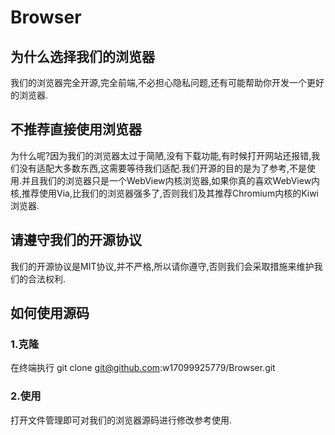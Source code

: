 # Browser
## 为什么选择我们的浏览器
  我们的浏览器完全开源,完全前端,不必担心隐私问题,还有可能帮助你开发一个更好的浏览器.
## 不推荐直接使用浏览器
  为什么呢?因为我们的浏览器太过于简陋,没有下载功能,有时候打开网站还报错,我们没有适配大多数东西,这需要等待我们适配.我们开源的目的是为了参考,不是使用.并且我们的浏览器只是一个WebView内核浏览器,如果你真的喜欢WebView内核,推荐使用Via,比我们的浏览器强多了,否则我们及其推荐Chromium内核的Kiwi浏览器.
## 请遵守我们的开源协议
我们的开源协议是MIT协议,并不严格,所以请你遵守,否则我们会采取措施来维护我们的合法权利.
## 如何使用源码
### 1.克隆
在终端执行
git clone git@github.com:w17099925779/Browser.git
### 2.使用
打开文件管理即可对我们的浏览器源码进行修改参考使用.
